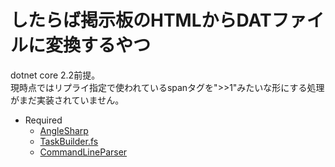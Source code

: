 # したらば掲示板のHTMLからDATファイルに変換するやつ

dotnet core 2.2前提。  
現時点ではリプライ指定で使われているspanタグを"&gt;&gt;1"みたいな形にする処理がまだ実装されていません。

- Required
    - [AngleSharp](https://github.com/AngleSharp/AngleSharp)
    - [TaskBuilder.fs](https://github.com/rspeele/TaskBuilder.fs)
    - [CommandLineParser](https://github.com/commandlineparser/commandline)

